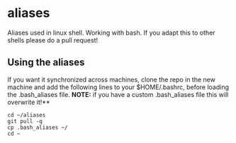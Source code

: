 # aliases
Aliases used in linux shell. 
Working with bash. If you adapt this to other shells please do a pull request!

## Using the aliases
If you want it synchronized across machines, clone the repo in the new machine and add the following lines to your $HOME/.bashrc, before loading the .bash_aliases file. 
 **NOTE:** if you have a custom .bash_aliases file this will overwrite it!**

```
cd ~/aliases
git pull -q
cp .bash_aliases ~/
cd ~
```
